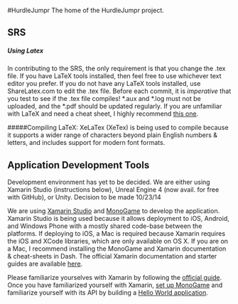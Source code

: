 #HurdleJumpr
The home of the HurdleJumpr project.

## SRS

##### Using Latex

In contributing to the SRS, the only requirement is that you change the .tex file. If you have LaTeX tools installed, then feel free to use whichever text editor you prefer. If you do not have any LaTeX tools installed, use ShareLatex.com to edit the .tex file. Before each commit, it is _imperative_ that you test to see if the .tex file compiles! \*.aux and \*.log  must not be uploaded, and the \*.pdf should be updated regularly. If you are unfamiliar with LaTeX and need a cheat sheet, I highly recommend [this one](http://www.stdout.org/~winston/latex/latexsheet-a4.pdf).

#####Compiling LaTeX:
XeLaTex (XeTex) is being used to compile because it supports a wider range of characters beyond plain English numbers & letters, and includes support for modern font formats.

## Application Development Tools

Development environment has yet to be decided. 
We are either using Xamarin Studio (instructions below), Unreal Engine 4 (now avail. for free with GitHub), or Unity. Decision to be made 10/23/14 

We are using [Xamarin Studio](http://xamarin.com/studio) and [MonoGame](http://www.monogame.net/downloads/) to develop the application. Xamarin Studio is being used because it allows deployment to iOS, Android, and Windows Phone with a mostly shared code-base between the platforms. If deploying to iOS, a Mac is required because Xamarin requires the iOS and XCode libraries, which are only available on OS X. If you are on a Mac, I recommend installing the MonoGame and Xamarin documentation & cheat-sheets in Dash. The official Xamarin documentation and starter guides are available [here](http://developer.xamarin.com).

Please familiarize yourselves with Xamarin by following the [official guide](http://developer.xamarin.com/guides/cross-platform/getting_started/). Once you have familiarized yourself with Xamarin, [set up MonoGame](http://www.johankarlsson.net/2014/09/setting-up-monogame-for-ios.html) and familiarize yourself with its API  by building a [Hello World application](http://jaquadro.com/2013/09/monogame-hello-world-on-mac-os-x-and-xamarin-studio/).
